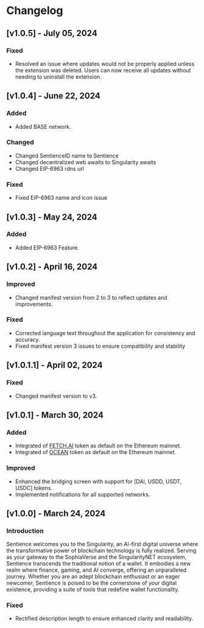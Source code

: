 # Changelog


## [v1.0.5] - July 05, 2024

### Fixed
- Resolved an issue where updates would not be properly applied unless the extension was deleted. Users can now receive all updates without needing to uninstall the extension.


## [v1.0.4] - June 22, 2024

### Added
- Added BASE network.

### Changed
- Changed SentienceID name to Sentience
- Changed decentralized web awaits to Singularity awaits
- Changed EIP-6963 rdns url
  
### Fixed
- Fixed EIP-6963 name and icon issue



## [v1.0.3] - May 24, 2024

### Added
- Added EIP-6963 Feature.
  


## [v1.0.2] - April 16, 2024

### Improved
- Changed manifest version from 2 to 3 to reflect updates and improvements.
  
### Fixed
- Corrected language text throughout the application for consistency and accuracy.
- Fixed manifest version 3 issues to ensure compatibility and stability


## [v1.0.1.1] - April 02, 2024

### Fixed
- Changed manifest version to v3.


## [v1.0.1] - March 30, 2024

### Added
- Integrated of [FETCH.AI](https://etherscan.io/token/0xaea46A60368A7bD060eec7DF8CBa43b7EF41Ad85) token as default on the Ethereum mainnet.
- Integrated of [OCEAN](https://etherscan.io/token/0x967da4048cD07aB37855c090aAF366e4ce1b9F48) token as default on the Ethereum mainnet.

### Improved
- Enhanced the bridging screen with support for [DAI, USDD, USDT, USDC] tokens.
- Implemented notifications for all supported networks.

## [v1.0.0] - March 24, 2024

### Introduction
Sentience welcomes you to the Singularity, an AI-first digital universe where the transformative power of blockchain technology is fully realized. Serving as your gateway to the SophiaVerse and the SingularityNET ecosystem, Sentience transcends the traditional notion of a wallet. It embodies a new realm where finance, gaming, and AI converge, offering an unparalleled journey. Whether you are an adept blockchain enthusiast or an eager newcomer, Sentience is poised to be the cornerstone of your digital existence, providing a suite of tools that redefine wallet functionality.

### Fixed
- Rectified description length to ensure enhanced clarity and readability.
